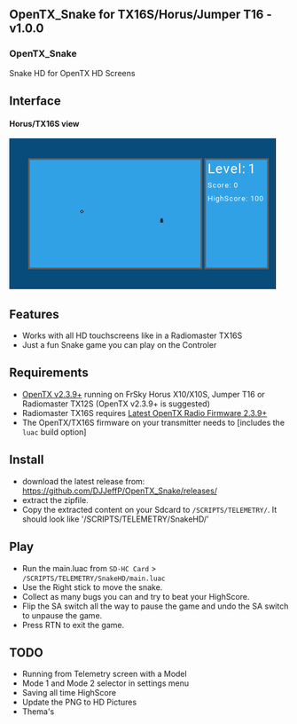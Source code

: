 
## OpenTX_Snake for TX16S/Horus/Jumper T16 - v1.0.0

### OpenTX_Snake
 Snake HD for OpenTX HD Screens

## Interface

#### Horus/TX16S view

![sample](assets/snake_TX16S.png "View on TX16S transmitters")

## Features
* Works with all HD touchscreens like in a Radiomaster TX16S
* Just a fun Snake game you can play on the Controler

## Requirements

* [OpenTX v2.3.9+](http://www.open-tx.org/) running on FrSky Horus X10/X10S, Jumper T16 or Radiomaster TX12S (OpenTX v2.3.9+ is suggested)
* Radiomaster TX16S requires [Latest OpenTX Radio Firmware 2.3.9+](https://www.radiomasterrc.com/downloads) 
* The OpenTX/TX16S firmware on your transmitter needs to [includes the `luac` build option]

## Install
* download the latest release from: https://github.com/DJJeffP/OpenTX_Snake/releases/
* extract the zipfile.
* Copy the extracted content on your Sdcard to `/SCRIPTS/TELEMETRY/`. It should look like '/SCRIPTS/TELEMETRY/SnakeHD/'

## Play
* Run the main.luac from `SD-HC Card` > `/SCRIPTS/TELEMETRY/SnakeHD/main.luac`
* Use the Right stick to move the snake.
* Collect as many bugs you can and try to beat your HighScore.
* Flip the SA switch all the way to pause the game and undo the SA switch to unpause the game.
* Press RTN to exit the game.


## TODO
* Running from Telemetry screen with a Model
* Mode 1 and Mode 2 selector in settings menu
* Saving all time HighScore
* Update the PNG to HD Pictures
* Thema's

